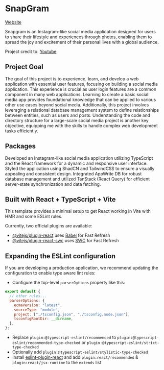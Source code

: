 # SnapGram

[Website](www.google.com)

Snapgram is an Instagram-like social media application designed for users to share their lifestyle and experiences through photos, enabling them to spread the joy and excitement of their personal lives with a global audience.

Project credit to: [Youtube](https://www.youtube.com/watch?v=_W3R2VwRyF4)

## Project Goal

The goal of this project is to experience, learn, and develop a web application with essential user features, focusing on building a social media application. This experience is crucial as user login features are a common component in many web applications. Learning to create a basic social media app provides foundational knowledge that can be applied to various other use cases beyond social media. Additionally, this project involves leveraging a relational database management system to define relationships between entities, such as users and posts. Understanding the code and directory structure for a large-scale social media project is another key objective, equipping me with the skills to handle complex web development tasks efficiently.

## Packages

Developed an Instagram-like social media application utilizing TypeScript and the React framework for a dynamic and responsive user interface. Styled the application using ShadCN and TailwindCSS to ensure a visually appealing and consistent design. Integrated AppWrite DB for robust database management and utilized TanStack (React Query) for efficient server-state synchronization and data fetching.

## Built with React + TypeScript + Vite

This template provides a minimal setup to get React working in Vite with HMR and some ESLint rules.

Currently, two official plugins are available:

- [@vitejs/plugin-react](https://github.com/vitejs/vite-plugin-react/blob/main/packages/plugin-react/README.md) uses [Babel](https://babeljs.io/) for Fast Refresh
- [@vitejs/plugin-react-swc](https://github.com/vitejs/vite-plugin-react-swc) uses [SWC](https://swc.rs/) for Fast Refresh

## Expanding the ESLint configuration

If you are developing a production application, we recommend updating the configuration to enable type aware lint rules:

- Configure the top-level `parserOptions` property like this:

```js
export default {
  // other rules...
  parserOptions: {
    ecmaVersion: "latest",
    sourceType: "module",
    project: ["./tsconfig.json", "./tsconfig.node.json"],
    tsconfigRootDir: __dirname,
  },
};
```

- Replace `plugin:@typescript-eslint/recommended` to `plugin:@typescript-eslint/recommended-type-checked` or `plugin:@typescript-eslint/strict-type-checked`
- Optionally add `plugin:@typescript-eslint/stylistic-type-checked`
- Install [eslint-plugin-react](https://github.com/jsx-eslint/eslint-plugin-react) and add `plugin:react/recommended` & `plugin:react/jsx-runtime` to the `extends` list
